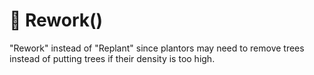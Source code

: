 # 🔷 Rework()

"Rework" instead of "Replant" since plantors may need to remove trees instead of putting trees if their density is too high.
